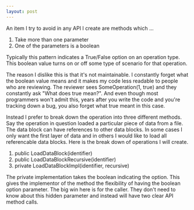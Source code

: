```yaml
---
layout: post
---
```

An item I try to avoid in any API I create are methods which ...

  1. Take more than one parameter
  2. One of the parameters is a boolean

Typically this pattern indicates a True/False option on an operation type.
This boolean value turns on or off some type of scenario for that operation.

The reason I dislike this is that it's not maintainable.  I constantly forget
what the boolean value means and it makes my code less readable to people who
are reviewing.  The reviewer sees SomeOperation(1, true) and they constantly
ask "What does true mean?".  And even though most programmers won't admit
this, years after you write the code and you're tracking down a bug, you also
forget what true meant in this case.

Instead I prefer to break down the operation into three different methods.
Say the operation in question loaded a particular piece of data from a file.
The data block can have references to other data blocks.  In some cases I only
want the first layer of data and in others I would like to load all
referencable data blocks.  Here is the break down of operations I will create.

  1. public LoadDataBlock(identifier)
  2. public LoadDataBlockRecursive(identifier)
  3. private LoadDataBlockImpl(identifier, recursive)

The private implementation takes the boolean indicating the option.  This
gives the implementor of the method the flexibility of having the boolean
option parameter.  The big win here is for the caller.  They don't need to
know about this hidden parameter and instead will have two clear API method
calls.



